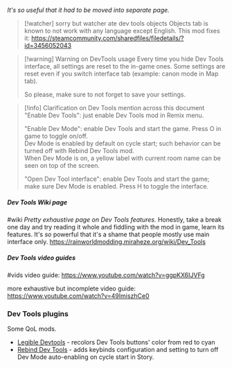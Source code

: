*It's so useful that it had to be moved into separate page.*

> [!watcher] sorry but watcher ate dev tools objects
> Objects tab is known to not work with any language except English.
> This mod fixes it:
> https://steamcommunity.com/sharedfiles/filedetails/?id=3456052043


> [!warning] Warning on DevTools usage
> Every time you hide Dev Tools interface, all settings are reset to the in-game ones. 
> Some settings are reset even if you switch interface tab (example: canon mode in Map tab). 
> 
> So please, make sure to not forget to save your settings. 


> [!info] Clarification on Dev Tools mention across this document  
> "Enable Dev Tools": just enable Dev Tools mod in Remix menu.  
> 
> "Enable Dev Mode": enable Dev Tools and start the game. Press O in game to toggle on/off.  
> Dev Mode is enabled by default on cycle start; such behavior can be turned off with Rebind Dev Tools mod.  
> When Dev Mode is on, a yellow label with current room name can be seen on top of the screen.  
>
> 
> "Open Dev Tool interface": enable Dev Tools and start the game; make sure Dev Mode is enabled.
> Press H to toggle the interface.

##### Dev Tools Wiki page
#wiki
*Pretty exhaustive page on Dev Tools features.*
Honestly, take a break one day and try reading it whole and fiddling with the mod in game, learn its features. It's *so* powerful that it's a shame that people mostly use main interface only.
https://rainworldmodding.miraheze.org/wiki/Dev_Tools

##### Dev Tools video guides
#vids
video guide: 
https://www.youtube.com/watch?v=ggpKX6IJVFg

more exhaustive but incomplete video guide:
https://www.youtube.com/watch?v=49ImiszhCe0

### Dev Tools plugins
Some QoL mods.
- [Legible Devtools](https://steamcommunity.com/sharedfiles/filedetails/?id=2933848147) - recolors Dev Tools buttons' color from red to cyan
- [Rebind Dev Tools](https://steamcommunity.com/sharedfiles/filedetails/?id=2940372957) - adds keybinds configuration and setting to turn off Dev Mode auto-enabling on cycle start in Story.
